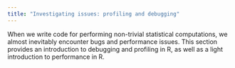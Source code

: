 ```yaml
---
title: "Investigating issues: profiling and debugging"
---
```


When we write code for performing non-trivial statistical computations, we almost inevitably encounter bugs and performance issues. This section provides an introduction to debugging and profiling in R, as well as a light introduction to performance in R.
